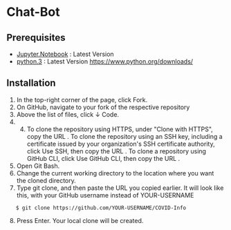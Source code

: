 # Chat-Bot

## Prerequisites
* [Jupyter.Notebook](https://jupyter.org/install) : Latest Version
* [python.3](https://www.python.org/downloads/) : Latest Version
https://www.python.org/downloads/
## Installation
1. In the top-right corner of the page, click Fork.
2. On GitHub, navigate to your fork of the respective repository
3. Above the list of files, click ↓ Code.
4. 4. To clone the repository using HTTPS, under "Clone with HTTPS", copy the URL . To clone the repository using an SSH key, including a certificate issued by your organization's SSH certificate authority, click Use SSH, then copy the URL . To clone a repository using GitHub CLI, click Use GitHub CLI, then copy the URL .
5. Open Git Bash.
6. Change the current working directory to the location where you want the cloned directory.
7. Type git clone, and then paste the URL you copied earlier. It will look like this, with your GitHub username instead of YOUR-USERNAME
```
   $ git clone https://github.com/YOUR-USERNAME/COVID-Info
```
8. Press Enter. Your local clone will be created.

```
